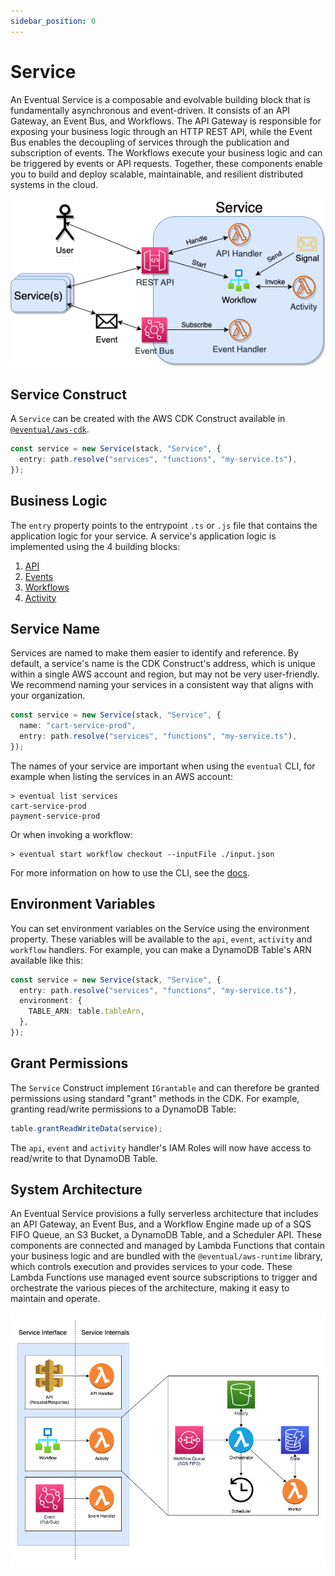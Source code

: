 ```yaml
---
sidebar_position: 0
---
```


# Service

An Eventual Service is a composable and evolvable building block that is fundamentally asynchronous and event-driven. It consists of an API Gateway, an Event Bus, and Workflows. The API Gateway is responsible for exposing your business logic through an HTTP REST API, while the Event Bus enables the decoupling of services through the publication and subscription of events. The Workflows execute your business logic and can be triggered by events or API requests. Together, these components enable you to build and deploy scalable, maintainable, and resilient distributed systems in the cloud.

![Service Building Blocks](../service-diagram.png)

## Service Construct

A `Service` can be created with the AWS CDK Construct available in [`@eventual/aws-cdk`](https://www.npmjs.com/package/@eventual/aws-cdk).

```ts
const service = new Service(stack, "Service", {
  entry: path.resolve("services", "functions", "my-service.ts"),
});
```

## Business Logic

The `entry` property points to the entrypoint `.ts` or `.js` file that contains the application logic for your service. A service's application logic is implemented using the 4 building blocks:

1. [API](./api.md)
2. [Events](./event.md)
3. [Workflows](./workflow.md)
4. [Activity](./activity.md)

## Service Name

Services are named to make them easier to identify and reference. By default, a service's name is the CDK Construct's address, which is unique within a single AWS account and region, but may not be very user-friendly. We recommend naming your services in a consistent way that aligns with your organization.

```ts
const service = new Service(stack, "Service", {
  name: "cart-service-prod",
  entry: path.resolve("services", "functions", "my-service.ts"),
});
```

The names of your service are important when using the `eventual` CLI, for example when listing the services in an AWS account:

```
> eventual list services
cart-service-prod
payment-service-prod
```

Or when invoking a workflow:

```
> eventual start workflow checkout --inputFile ./input.json
```

For more information on how to use the CLI, see the [docs](./cli.md).

## Environment Variables

You can set environment variables on the Service using the environment property. These variables will be available to the `api`, `event`, `activity` and `workflow` handlers. For example, you can make a DynamoDB Table's ARN available like this:

```ts
const service = new Service(stack, "Service", {
  entry: path.resolve("services", "functions", "my-service.ts"),
  environment: {
    TABLE_ARN: table.tableArn,
  },
});
```

## Grant Permissions

The `Service` Construct implement `IGrantable` and can therefore be granted permissions using standard "grant" methods in the CDK. For example, granting read/write permissions to a DynamoDB Table:

```ts
table.grantReadWriteData(service);
```

The `api`, `event` and `activity` handler's IAM Roles will now have access to read/write to that DynamoDB Table.

## System Architecture

An Eventual Service provisions a fully serverless architecture that includes an API Gateway, an Event Bus, and a Workflow Engine made up of a SQS FIFO Queue, an S3 Bucket, a DynamoDB Table, and a Scheduler API. These components are connected and managed by Lambda Functions that contain your business logic and are bundled with the `@eventual/aws-runtime` library, which controls execution and provides services to your code. These Lambda Functions use managed event source subscriptions to trigger and orchestrate the various pieces of the architecture, making it easy to maintain and operate.

![Service Architecture](./service.png)
